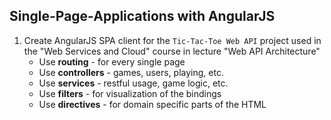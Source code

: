 ## Single-Page-Applications with AngularJS

1. Create AngularJS SPA client for the ```Tic-Tac-Toe Web API``` project used in the "Web Services and Cloud" course in lecture "Web API Architecture"
    * Use **routing** - for every single page
    * Use **controllers** - games, users, playing, etc.
    * Use **services** - restful usage, game logic, etc.
    * Use **filters** - for visualization of the bindings
    * Use **directives** - for domain specific parts of the HTML

